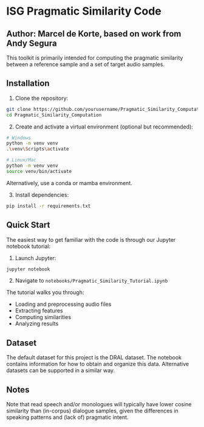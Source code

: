 # ISG Pragmatic Similarity Code
## Author: Marcel de Korte, based on work from Andy Segura

This toolkit is primarily intended for computing the pragmatic similarity between a reference sample and a set of target audio samples.

## Installation

1. Clone the repository:
```bash
git clone https://github.com/yourusername/Pragmatic_Similarity_Computation.git
cd Pragmatic_Similarity_Computation
```

2. Create and activate a virtual environment (optional but recommended):
```bash
# Windows
python -m venv venv
.\venv\Scripts\activate

# Linux/Mac
python -m venv venv
source venv/bin/activate
```

Alternatively, use a conda or mamba environment.

3. Install dependencies:
```bash
pip install -r requirements.txt
```

## Quick Start

The easiest way to get familiar with the code is through our Jupyter notebook tutorial:

1. Launch Jupyter:
```bash
jupyter notebook
```

2. Navigate to `notebooks/Pragmatic_Similarity_Tutorial.ipynb`

The tutorial walks you through:
- Loading and preprocessing audio files
- Extracting features
- Computing similarities
- Analyzing results

## Dataset

The default dataset for this project is the DRAL dataset. The notebook contains information for how to obtain and organize this data. Alternative datasets can be supported in a similar way.

## Notes

Note that read speech and/or monologues will typically have lower cosine similarity than (in-corpus) dialogue samples, given the differences in speaking patterns and (lack of) pragmatic intent.
